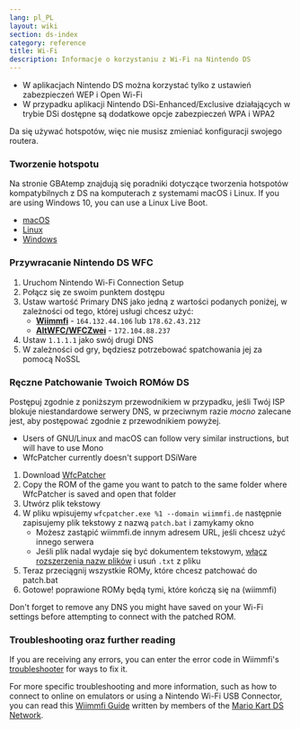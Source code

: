 ```yaml
---
lang: pl_PL
layout: wiki
section: ds-index
category: reference
title: Wi-Fi
description: Informacje o korzystaniu z Wi-Fi na Nintendo DS
---
```


- W aplikacjach Nintendo DS można korzystać tylko z ustawień zabezpieczeń WEP i Open Wi-Fi
- W przypadku aplikacji Nintendo DSi-Enhanced/Exclusive działających w trybie DSi dostępne są dodatkowe opcje zabezpieczeń WPA i WPA2

Da się używać hotspotów, więc nie musisz zmieniać konfiguracji swojego routera.

### Tworzenie hotspotu
Na stronie GBAtemp znajdują się poradniki dotyczące tworzenia hotspotów kompatybilnych z DS na komputerach z systemami macOS i Linux. If you are using Windows 10, you can use a Linux Live Boot.
- [macOS](https://gbatemp.net/threads/571658)
- [Linux](https://gbatemp.net/threads/543283)
- [Windows](https://gbatemp.net/questions/how-can-i-put-a-live-os-on-a-dual-boot-with-windows.5319)

### Przywracanie Nintendo DS WFC
1. Uruchom Nintendo Wi-Fi Connection Setup
1. Połącz się ze swoim punktem dostępu
1. Ustaw wartość Primary DNS jako jedną z wartości podanych poniżej, w zależności od tego, której usługi chcesz użyć:
   - **[Wiimmfi](https://wiimmfi.de)** - `164.132.44.106` lub `178.62.43.212`
   - **[AltWFC/WFCZwei](https://save-nintendo-wifi.com/)** - `172.104.88.237`
1. Ustaw `1.1.1.1` jako swój drugi DNS
1. W zależności od gry, będziesz potrzebować spatchowania jej za pomocą NoSSL

### Ręczne Patchowanie Twoich ROMów DS
Postępuj zgodnie z poniższym przewodnikiem w przypadku, jeśli Twój ISP blokuje niestandardowe serwery DNS, w przeciwnym razie *mocno* zalecane jest, aby postępować zgodnie z przewodnikiem powyżej.

- Users of GNU/Linux and macOS can follow very similar instructions, but will have to use Mono
- WfcPatcher currently doesn't support DSiWare

1. Download [WfcPatcher](https://github.com/AdmiralCurtiss/WfcPatcher/releases)
1. Copy the ROM of the game you want to patch to the same folder where WfcPatcher is saved and open that folder
1. Utwórz plik tekstowy
1. W pliku wpisujemy `wfcpatcher.exe %1 --domain wiimmfi.de` następnie zapisujemy plik tekstowy z nazwą `patch.bat` i zamykamy okno
   - Możesz zastąpić wiimmfi.de innym adresem URL, jeśli chcesz użyć innego serwera
   - Jeśli plik nadal wydaje się być dokumentem tekstowym, [włącz rozszerzenia nazw plików](https://dsi.cfw.guide/file-extensions-%28windows%29) i usuń `.txt` z pliku
1. Teraz przeciągnij wszystkie ROMy, które chcesz patchować do patch.bat
1. Gotowe! poprawione ROMy będą tymi, które kończą się na (wiimmfi)

Don't forget to remove any DNS you might have saved on your Wi-Fi settings before attempting to connect with the patched ROM.

### Troubleshooting oraz further reading
If you are receiving any errors, you can enter the error code in Wiimmfi's [troubleshooter](https://wiimmfi.de/error) for ways to fix it.

For more specific troubleshooting and more information, such as how to connect to online on emulators or using a Nintendo Wi-Fi USB Connector, you can read this [Wiimmfi Guide](https://docs.google.com/document/d/1f3PChwQig40UaiPXlh-Gi5CggGiBPzyrpiecLZlT8ZE/edit?usp=sharing) written by members of the [Mario Kart DS Network](https://discord.gg/pa9bea6).
